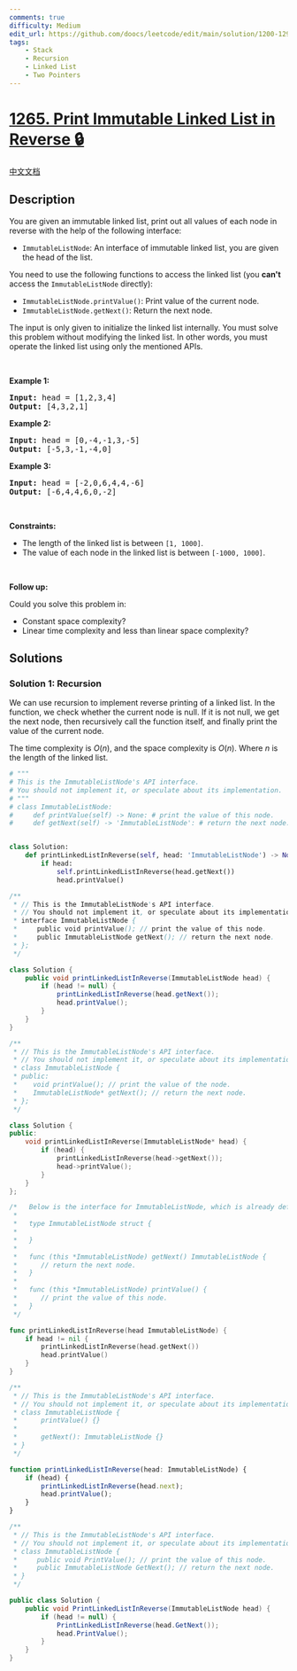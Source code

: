 ```yaml
---
comments: true
difficulty: Medium
edit_url: https://github.com/doocs/leetcode/edit/main/solution/1200-1299/1265.Print%20Immutable%20Linked%20List%20in%20Reverse/README_EN.md
tags:
    - Stack
    - Recursion
    - Linked List
    - Two Pointers
---
```


<!-- problem:start -->

# [1265. Print Immutable Linked List in Reverse 🔒](https://leetcode.com/problems/print-immutable-linked-list-in-reverse)

[中文文档](/solution/1200-1299/1265.Print%20Immutable%20Linked%20List%20in%20Reverse/README.md)

## Description

<!-- description:start -->

<p>You are given an immutable linked list, print out all values of each node in reverse with the help of the following&nbsp;interface:</p>

<ul>
	<li><code>ImmutableListNode</code>:&nbsp;An interface of immutable linked list, you are given the head of the list.</li>
</ul>

<p>You need to use the following functions to access the linked list (you <strong>can&#39;t</strong> access the <code>ImmutableListNode</code> directly):</p>

<ul>
	<li><code>ImmutableListNode.printValue()</code>: Print value of the current node.</li>
	<li><code>ImmutableListNode.getNext()</code>: Return the next node.</li>
</ul>

<p>The input is only given to initialize the linked list internally.&nbsp;You must solve this problem without modifying the linked list. In other words, you must operate&nbsp;the linked list using only the mentioned&nbsp;APIs.</p>

<p>&nbsp;</p>
<p><strong class="example">Example 1:</strong></p>

<pre>
<strong>Input:</strong> head = [1,2,3,4]
<strong>Output:</strong> [4,3,2,1]
</pre>

<p><strong class="example">Example 2:</strong></p>

<pre>
<strong>Input:</strong> head = [0,-4,-1,3,-5]
<strong>Output:</strong> [-5,3,-1,-4,0]
</pre>

<p><strong class="example">Example 3:</strong></p>

<pre>
<strong>Input:</strong> head = [-2,0,6,4,4,-6]
<strong>Output:</strong> [-6,4,4,6,0,-2]
</pre>

<ul>
</ul>

<p>&nbsp;</p>
<p><strong>Constraints:</strong></p>

<ul>
	<li>The length of the linked list&nbsp;is between <code>[1, 1000]</code>.</li>
	<li>The value of each&nbsp;node in the linked list&nbsp;is between <code>[-1000, 1000]</code>.</li>
</ul>

<p>&nbsp;</p>

<p><strong>Follow up:</strong></p>

<p>Could you solve this problem in:</p>

<ul>
	<li>Constant space complexity?</li>
	<li>Linear time complexity and less than linear space complexity?</li>
</ul>

<!-- description:end -->

## Solutions

<!-- solution:start -->

### Solution 1: Recursion

We can use recursion to implement reverse printing of a linked list. In the function, we check whether the current node is null. If it is not null, we get the next node, then recursively call the function itself, and finally print the value of the current node.

The time complexity is $O(n)$, and the space complexity is $O(n)$. Where $n$ is the length of the linked list.

<!-- tabs:start -->

```python
# """
# This is the ImmutableListNode's API interface.
# You should not implement it, or speculate about its implementation.
# """
# class ImmutableListNode:
#     def printValue(self) -> None: # print the value of this node.
#     def getNext(self) -> 'ImmutableListNode': # return the next node.


class Solution:
    def printLinkedListInReverse(self, head: 'ImmutableListNode') -> None:
        if head:
            self.printLinkedListInReverse(head.getNext())
            head.printValue()
```

```java
/**
 * // This is the ImmutableListNode's API interface.
 * // You should not implement it, or speculate about its implementation.
 * interface ImmutableListNode {
 *     public void printValue(); // print the value of this node.
 *     public ImmutableListNode getNext(); // return the next node.
 * };
 */

class Solution {
    public void printLinkedListInReverse(ImmutableListNode head) {
        if (head != null) {
            printLinkedListInReverse(head.getNext());
            head.printValue();
        }
    }
}
```

```cpp
/**
 * // This is the ImmutableListNode's API interface.
 * // You should not implement it, or speculate about its implementation.
 * class ImmutableListNode {
 * public:
 *    void printValue(); // print the value of the node.
 *    ImmutableListNode* getNext(); // return the next node.
 * };
 */

class Solution {
public:
    void printLinkedListInReverse(ImmutableListNode* head) {
        if (head) {
            printLinkedListInReverse(head->getNext());
            head->printValue();
        }
    }
};
```

```go
/*   Below is the interface for ImmutableListNode, which is already defined for you.
 *
 *   type ImmutableListNode struct {
 *
 *   }
 *
 *   func (this *ImmutableListNode) getNext() ImmutableListNode {
 *		// return the next node.
 *   }
 *
 *   func (this *ImmutableListNode) printValue() {
 *		// print the value of this node.
 *   }
 */

func printLinkedListInReverse(head ImmutableListNode) {
	if head != nil {
		printLinkedListInReverse(head.getNext())
		head.printValue()
	}
}
```

```ts
/**
 * // This is the ImmutableListNode's API interface.
 * // You should not implement it, or speculate about its implementation
 * class ImmutableListNode {
 *      printValue() {}
 *
 *      getNext(): ImmutableListNode {}
 * }
 */

function printLinkedListInReverse(head: ImmutableListNode) {
    if (head) {
        printLinkedListInReverse(head.next);
        head.printValue();
    }
}
```

```cs
/**
 * // This is the ImmutableListNode's API interface.
 * // You should not implement it, or speculate about its implementation.
 * class ImmutableListNode {
 *     public void PrintValue(); // print the value of this node.
 *     public ImmutableListNode GetNext(); // return the next node.
 * }
 */

public class Solution {
    public void PrintLinkedListInReverse(ImmutableListNode head) {
        if (head != null) {
            PrintLinkedListInReverse(head.GetNext());
            head.PrintValue();
        }
    }
}
```

<!-- tabs:end -->

<!-- solution:end -->

<!-- problem:end -->
